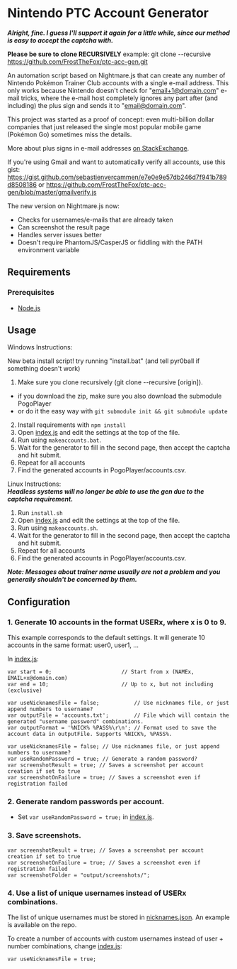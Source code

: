 # Nintendo PTC Account Generator

***Alright, fine. I guess I'll support it again for a little while, since our method is easy to accept the captcha with.***

**Please be sure to clone RECURSIVELY**
example: git clone --recursive https://github.com/FrostTheFox/ptc-acc-gen.git

An automation script based on Nightmare.js that can create any number of Nintendo Pokémon Trainer Club accounts with a single  e-mail address. This only works because Nintendo doesn't check for "email+1@domain.com" e-mail tricks, where the e-mail host completely ignores any part after (and including) the plus sign and sends it to "email@domain.com".

This project was started as a proof of concept: even multi-billion dollar companies that just released the single most popular mobile game (Pokémon Go) sometimes miss the details.

More about plus signs in e-mail addresses [on StackExchange](http://security.stackexchange.com/questions/65244/what-are-the-security-reasons-for-disallowing-the-plus-sign-in-email-addresses).

If you're using Gmail and want to automatically verify all accounts, use this gist: https://gist.github.com/sebastienvercammen/e7e0e9e57db246d7f941b789d8508186
or
https://github.com/FrostTheFox/ptc-acc-gen/blob/master/gmailverify.js


The new version on Nightmare.js now:

* Checks for usernames/e-mails that are already taken
* Can screenshot the result page
* Handles server issues better
* Doesn't require PhantomJS/CasperJS or fiddling with the PATH environment variable

## Requirements
### Prerequisites
* [Node.js](https://nodejs.org/en/)

## Usage
Windows Instructions:

New beta install script! try running "install.bat" (and tell pyr0ball if something doesn't work)

1. Make sure you clone recursively (git clone --recursive [origin]).
  - if you download the zip, make sure you also download the submodule PogoPlayer
  - or do it the easy way with `git submodule init && git submodule update`
2. Install requirements with `npm install`
2. Open [index.js](index.js) and edit the settings at the top of the file.
3. Run using `makeaccounts.bat`.
4. Wait for the generator to fill in the second page, then accept the captcha and hit submit.
5. Repeat for all accounts
6. Find the generated accounts in PogoPlayer/accounts.csv.

Linux Instructions:  
***Headless systems will no longer be able to use the gen due to the captcha requirement.***

1. Run `install.sh`
2. Open [index.js](index.js) and edit the settings at the top of the file.
3. Run using `makeaccounts.sh`.
4. Wait for the generator to fill in the second page, then accept the captcha and hit submit.
5. Repeat for all accounts
6. Find the generated accounts in PogoPlayer/accounts.csv.

 
***Note: Messages about trainer name usually are not a problem and you generally shouldn't be concerned by them.***


## Configuration
### 1. Generate 10 accounts in the format USERx, where x is 0 to 9.
This example corresponds to the default settings. It will generate 10 accounts in the same format: user0, user1, ...

In [index.js](index.js):

    var start = 0;                      // Start from x (NAMEx, EMAIL+x@domain.com)
    var end = 10;                       // Up to x, but not including (exclusive)

    var useNicknamesFile = false;           // Use nicknames file, or just append numbers to username?
    var outputFile = 'accounts.txt';        // File which will contain the generated "username password" combinations.
    var outputFormat = '%NICK% %PASS%\r\n'; // Format used to save the account data in outputFile. Supports %NICK%, %PASS%.
    
    var useNicknamesFile = false; // Use nicknames file, or just append numbers to username?
    var useRandomPassword = true; // Generate a random password?
    var screenshotResult = true; // Saves a screenshot per account creation if set to true
    var screenshotOnFailure = true; // Saves a screenshot even if registration failed

### 2. Generate random passwords per account.
* Set `var useRandomPassword = true;` in [index.js](index.js).

### 3. Save screenshots.

    var screenshotResult = true; // Saves a screenshot per account creation if set to true
    var screenshotOnFailure = true; // Saves a screenshot even if registration failed
    var screenshotFolder = "output/screenshots/";

### 4. Use a list of unique usernames instead of USERx combinations.
The list of unique usernames must be stored in [nicknames.json](nicknames.json). An example is available on the repo.

To create a number of accounts with custom usernames instead of user + number combinations, change [index.js](index.js):

    var useNicknamesFile = true;
